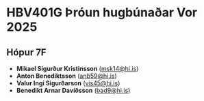 # HBV401G Þróun hugbúnaðar Vor 2025

## Hópur 7F

- **Mikael Sigurður Kristinsson** (msk14@hi.is)
- **Anton Benediktsson** (anb59@hi.is)
- **Valur Ingi Sigurðarson** (vis45@hi.is)
- **Benedikt Arnar Davíðsson** (bad9@hi.is)


